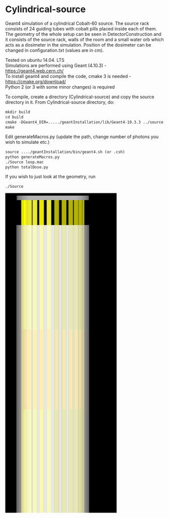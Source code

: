 # Cylindrical-source
Geant4 simulation of a cylindrical Cobalt-60 source. The source rack consists of 24 guiding tubes with cobalt pills placed inside each of them.
The geometry of the whole setup can be seen in DetectorConstruction and it consists of the source rack, walls of the room and a small water orb
which acts as a dosimeter in the simulation. Position of the dosimeter can be changed in configuration.txt (values are in cm).

Tested on ubuntu 14.04. LTS  
Simulations are performed using Geant (4.10.3)            - https://geant4.web.cern.ch/  
To install geant4 and compile the code, cmake 3 is needed -https://cmake.org/download/    
Python 2 (or 3 with some minor changes) is required

To compile, create a directory (Cylindrical-source) and copy the source directory in it. From Cylindrical-source directory, do:
```
mkdir build  
cd build  
cmake -DGeant4_DIR=...../geantInstallation/lib/Geant4-10.3.3 ../source  
make  
```
Edit generateMacros.py (update the path, change number of photons you wish to simulate etc.)

```
source ..../geantInstallation/bin/geant4.sh (or .csh)
python generateMacros.py
./Source loop.mac
python totalDose.py
```

If you wish to just look at the geometry, run
```
./Source
```

![alt text](https://github.com/mroguljic/Cylindrical-source/blob/master/source/image.png)

